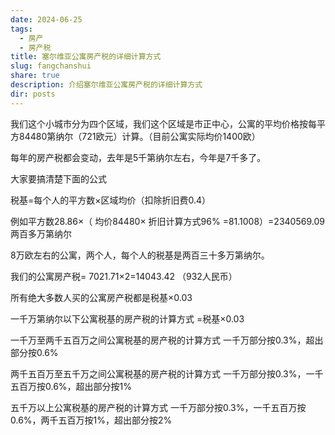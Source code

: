 ```yaml
---
date: 2024-06-25
tags:
  - 房产
  - 房产税
title: 塞尔维亚公寓房产税的详细计算方式
slug: fangchanshui
share: true
description: 介绍塞尔维亚公寓房产税的详细计算方式
dir: posts
---
```


我们这个小城市分为四个区域，我们这个区域是市正中心，公寓的平均价格按每平方84480第纳尔（721欧元）计算。（目前公寓实际均价1400欧）

每年的房产税都会变动，去年是5千第纳尔左右，今年是7千多了。

大家要搞清楚下面的公式

税基=每个人的平方数×区域均价（扣除折旧费0.4）

例如平方数28.86×（ 均价84480× 折旧计算方式96% =81.1008）=2340569.09 两百多万第纳尔

8万欧左右的公寓，两个人，每个人的税基是两百三十多万第纳尔。

我们的公寓房产税= 7021.71×2=14043.42  （932人民币）


所有绝大多数人买的公寓房产税都是税基×0.03

一千万第纳尔以下公寓税基的房产税的计算方式  =税基×0.03  

一千万至两千五百万之间公寓税基的房产税的计算方式 
一千万部分按0.3%，超出部分按0.6%

两千五百万至五千万之间公寓税基的房产税的计算方式 
一千万部分按0.3%，一千五百万按0.6%，超出部分按1%

五千万以上公寓税基的房产税的计算方式 
一千万部分按0.3%，一千五百万按0.6%，两千五百万按1%，超出部分按2%
